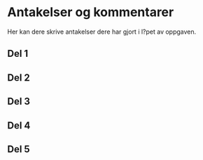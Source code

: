 # Antakelser og kommentarer

Her kan dere skrive antakelser dere har gjort i l?pet av oppgaven. 


## Del 1

## Del 2

## Del 3

## Del 4

## Del 5
